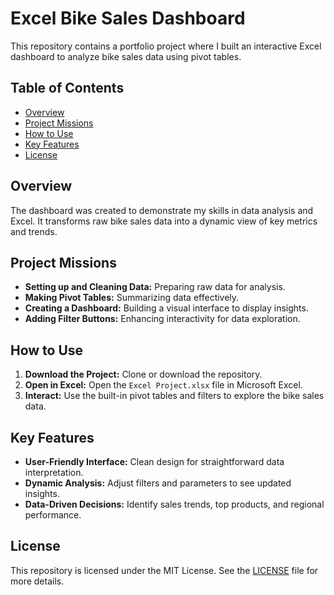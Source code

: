 # Excel Bike Sales Dashboard

This repository contains a portfolio project where I built an interactive Excel dashboard to analyze bike sales data using pivot tables.

## Table of Contents

- [Overview](#overview)
- [Project Missions](#project-missions)
- [How to Use](#how-to-use)
- [Key Features](#key-features)
- [License](#license)

## Overview

The dashboard was created to demonstrate my skills in data analysis and Excel. It transforms raw bike sales data into a dynamic view of key metrics and trends.

## Project Missions

- **Setting up and Cleaning Data:** Preparing raw data for analysis.
- **Making Pivot Tables:** Summarizing data effectively.
- **Creating a Dashboard:** Building a visual interface to display insights.
- **Adding Filter Buttons:** Enhancing interactivity for data exploration.

## How to Use

1. **Download the Project:** Clone or download the repository.
2. **Open in Excel:** Open the `Excel Project.xlsx` file in Microsoft Excel.
3. **Interact:** Use the built-in pivot tables and filters to explore the bike sales data.

## Key Features

- **User-Friendly Interface:** Clean design for straightforward data interpretation.
- **Dynamic Analysis:** Adjust filters and parameters to see updated insights.
- **Data-Driven Decisions:** Identify sales trends, top products, and regional performance.

## License

This repository is licensed under the MIT License. See the [LICENSE](LICENSE) file for more details.
